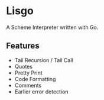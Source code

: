 # Lisgo
A Scheme Interpreter written with Go.
## Features
- Tail Recursion / Tail Call
- Quotes
- Pretty Print
- Code Formatting
- Comments
- Earlier error detection 
